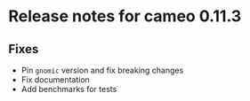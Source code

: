 # Release notes for cameo 0.11.3

## Fixes

- Pin `gnomic` version and fix breaking changes
- Fix documentation
- Add benchmarks for tests
